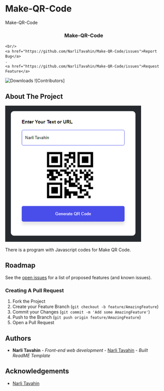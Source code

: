 # Make-QR-Code
Make-QR-Code
<br/>
<p align="center">
 

  <h3 align="center">Make-QR-Code</h3>

  <p align="center">
    
    <br/>
    <a href="https://github.com/NarliTavahin/Make-QR-Code/issues">Report Bug</a>
    .
    <a href="https://github.com/NarliTavahin/Make-QR-Code/issues">Request Feature</a>
  </p>
</p>

![Downloads](https://img.shields.io/github/downloads/NarliTavahin/Make-QR-Code/total) ![Contributors]



## About The Project

![Screen Shot](https://github.com/NarliTavahin/Make-QR-Code/blob/main/Make-QR-Code.png)

There is a program with Javascript codes for Make QR Code.




## Roadmap

See the [open issues](https://github.com/NarliTavahin/Make-QR-Code/issues) for a list of proposed features (and known issues).


### Creating A Pull Request

1. Fork the Project
2. Create your Feature Branch (`git checkout -b feature/AmazingFeature`)
3. Commit your Changes (`git commit -m 'Add some AmazingFeature'`)
4. Push to the Branch (`git push origin feature/AmazingFeature`)
5. Open a Pull Request


## Authors

* **Narli Tavahin** - *Front-end web development* - [Narli Tavahin](https://github.com/NarliTavahin/) - *Built ReadME Template*

## Acknowledgements

* [Narli Tavahin](https://github.com/NarliTavahin/) 
